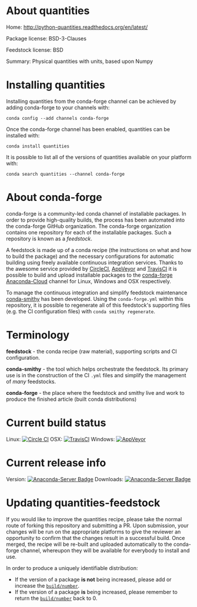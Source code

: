 About quantities
================

Home: http://python-quantities.readthedocs.org/en/latest/

Package license: BSD-3-Clauses

Feedstock license: BSD

Summary: Physical quantities with units, based upon Numpy



Installing quantities
=====================

Installing quantities from the conda-forge channel can be achieved by adding conda-forge to your channels with:

```
conda config --add channels conda-forge
```

Once the conda-forge channel has been enabled, quantities can be installed with:

```
conda install quantities
```

It is possible to list all of the versions of quantities available on your platform with:

```
conda search quantities --channel conda-forge
```


About conda-forge
=================

conda-forge is a community-led conda channel of installable packages.
In order to provide high-quality builds, the process has been automated into the
conda-forge GitHub organization. The conda-forge organization contains one repository 
for each of the installable packages. Such a repository is known as a *feedstock*.

A feedstock is made up of a conda recipe (the instructions on what and how to build
the package) and the necessary configurations for automatic building using freely
available continuous integration services. Thanks to the awesome service provided by
[CircleCI](https://circleci.com/), [AppVeyor](http://www.appveyor.com/)
and [TravisCI](https://travis-ci.org/) it is possible to build and upload installable
packages to the [conda-forge](https://anaconda.org/conda-forge)
[Anaconda-Cloud](http://docs.anaconda.org/) channel for Linux, Windows and OSX respectively.

To manage the continuous integration and simplify feedstock maintenance
[conda-smithy](http://github.com/conda-forge/conda-smithy) has been developed.
Using the ``conda-forge.yml`` within this repository, it is possible to regenerate all of
this feedstock's supporting files (e.g. the CI configuration files) with ``conda smithy regenerate``.


Terminology
===========

**feedstock** - the conda recipe (raw material), supporting scripts and CI configuration.

**conda-smithy** - the tool which helps orchestrate the feedstock.
                   Its primary use is in the construction of the CI ``.yml`` files
                   and simplify the management of *many* feedstocks.

**conda-forge** - the place where the feedstock and smithy live and work to
                  produce the finished article (built conda distributions)

Current build status
====================
Linux: [![Circle CI](https://circleci.com/gh/conda-forge/quantities-feedstock.svg?style=svg)](https://circleci.com/gh/conda-forge/quantities-feedstock)
OSX: [![TravisCI](https://travis-ci.org/conda-forge/quantities-feedstock.svg?branch=master)](https://travis-ci.org/conda-forge/quantities-feedstock) 
Windows: [![AppVeyor](https://ci.appveyor.com/api/projects/status/github/conda-forge/quantities-feedstock?svg=True)](https://ci.appveyor.com/project/conda-forge/quantities-feedstock/branch/master)

Current release info
====================
Version: [![Anaconda-Server Badge](https://anaconda.org/conda-forge/quantities/badges/version.svg)](https://anaconda.org/conda-forge/quantities)
Downloads: [![Anaconda-Server Badge](https://anaconda.org/conda-forge/quantities/badges/downloads.svg)](https://anaconda.org/conda-forge/quantities)


Updating quantities-feedstock
=============================

If you would like to improve the quantities recipe, please take the normal
route of forking this repository and submitting a PR. Upon submission, your changes will
be run on the appropriate platforms to give the reviewer an opportunity to confirm that the
changes result in a successful build. Once merged, the recipe will be re-built and uploaded
automatically to the conda-forge channel, whereupon they will be available for everybody to
install and use.

In order to produce a uniquely identifiable distribution:
 * If the version of a package **is not** being increased, please add or increase
   the [``build/number``](http://conda.pydata.org/docs/building/meta-yaml.html#build-number-and-string). 
 * If the version of a package **is** being increased, please remember to return
   the [``build/number``](http://conda.pydata.org/docs/building/meta-yaml.html#build-number-and-string)
   back to 0.
